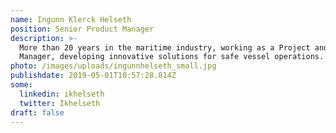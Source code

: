 ```yaml
---
name: Ingunn Klerck Helseth
position: Senior Product Manager
description: >-
  More than 20 years in the maritime industry, working as a Project and Product
  Manager, developing innovative solutions for safe vessel operations.
photo: /images/uploads/ingunnhelseth_small.jpg
publishdate: 2019-05-01T10:57:28.814Z
some:
  linkedin: ikhelseth
  twitter: Ikhelseth
draft: false
---
```


